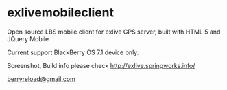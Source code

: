 exlivemobileclient
==================

Open source LBS mobile client for exlive GPS server, built with HTML 5 and JQuery Mobile

Current support BlackBerry OS 7.1 device only.

Screenshot, Build info please check http://exlive.springworks.info/

berryreload@gmail.com